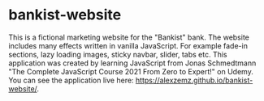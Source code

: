# bankist-website
This is a fictional marketing website for the "Bankist" bank. The website includes many effects written in vanilla JavaScript. For example fade-in sections, lazy loading images, sticky navbar, slider, tabs etc. This application was created by learning JavaScript from Jonas Schmedtmann "The Complete JavaScript Course 2021 From Zero to Expert!" on Udemy. You can see the application live here: https://alexzemz.github.io/bankist-website/.
